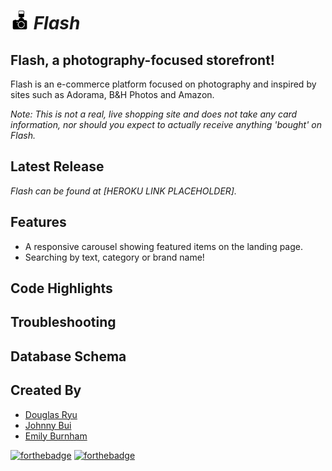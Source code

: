 # ***<img src='./src/assets/camera.png' width='30px'/> Flash***

## Flash, a photography-focused storefront!

Flash is an e-commerce platform focused on photography and inspired by sites such as Adorama, B&H Photos and Amazon.

*Note: This is not a real, live shopping site and does not take any card information, nor should you expect to actually receive anything 'bought' on Flash.*

## Latest Release

*Flash can be found at [HEROKU LINK PLACEHOLDER].*


## Features
- A responsive carousel showing featured items on the landing page.
- Searching by text, category or brand name!

## Code Highlights


## Troubleshooting


## Database Schema


## Created By 
- [Douglas Ryu](https://github.com/douglasryu)
- [Johnny Bui](https://github.com/JBui923)
- [Emily Burnham](https://github.com/Aderyn1121)

[![forthebadge](https://forthebadge.com/images/badges/made-with-javascript.svg)](https://forthebadge.com)
[![forthebadge](https://forthebadge.com/images/badges/made-with-python.svg)](https://forthebadge.com)


